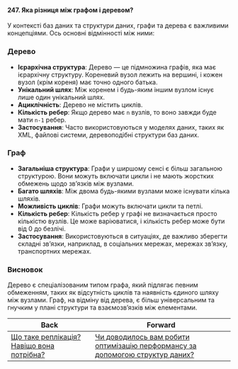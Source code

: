 #### 247. Яка різниця між графом і деревом?

У контексті баз даних та структури даних, графи та дерева є важливими концепціями. Ось основні відмінності між ними:

### Дерево
- **Ієрархічна структура**: Дерево — це підмножина графів, яка має ієрархічну структуру. Кореневий вузол лежить на вершині, і кожен вузол (крім кореня) має точно одного батька.
- **Унікальний шлях**: Між коренем і будь-яким іншим вузлом існує лише один унікальний шлях.
- **Ациклічність**: Дерево не містить циклів.
- **Кількість ребер**: Якщо дерево має `n` вузлів, то воно завжди буде мати `n-1` ребер.
- **Застосування**: Часто використовуються у моделях даних, таких як XML, файлові системи, деревоподібні структури баз даних.

### Граф
- **Загальніша структура**: Графи у ширшому сенсі є більш загальною структурою. Вони можуть включати цикли і не мають жорстких обмежень щодо зв’язків між вузлами.
- **Багато шляхів**: Між двома будь-якими вузлами може існувати кілька шляхів.
- **Можливість циклів**: Графи можуть включати цикли та петлі.
- **Кількість ребер**: Кількість ребер у графі не визначається просто кількістю вузлів. Це може варіюватися, і кількість ребер може бути від 0 до безлічі.
- **Застосування**: Використовуються в ситуаціях, де важливо зберегти складні зв’язки, наприклад, в соціальних мережах, мережах зв’язку, транспортних мережах.

### Висновок
Дерево є спеціалізованим типом графа, який підлягає певним обмеженням, таких як відсутність циклів та наявність єдиного шляху між вузлами. Граф, на відміну від дерева, є більш універсальним та гнучким у плані структури та взаємозв’язків між елементами.

| Back | Forward |
|---|---|
| [Що таке реплікація? Навіщо вона потрібна?](/ua/senior/database/what-is-replication-why-does-it-need-to-be-done.md)  | [Чи доводилось вам робити оптимізацію перформансу за допомогою структур даних?](/ua/senior/database/have-you-ever-had-to-optimize-performance-using-data-structures.md) |
